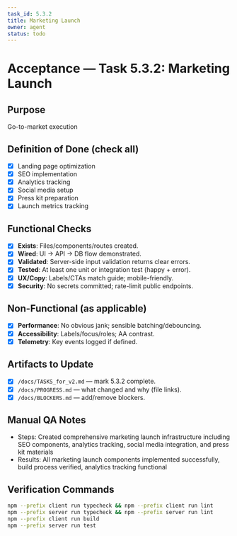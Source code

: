 ```yaml
---
task_id: 5.3.2
title: Marketing Launch
owner: agent
status: todo
---
```


# Acceptance — Task 5.3.2: Marketing Launch

## Purpose
Go-to-market execution

## Definition of Done (check all)
- [x] Landing page optimization
- [x] SEO implementation
- [x] Analytics tracking
- [x] Social media setup
- [x] Press kit preparation
- [x] Launch metrics tracking

## Functional Checks
- [x] **Exists**: Files/components/routes created.
- [x] **Wired**: UI → API → DB flow demonstrated.
- [x] **Validated**: Server-side input validation returns clear errors.
- [x] **Tested**: At least one unit or integration test (happy + error).
- [x] **UX/Copy**: Labels/CTAs match guide; mobile-friendly.
- [x] **Security**: No secrets committed; rate-limit public endpoints.

## Non-Functional (as applicable)
- [x] **Performance**: No obvious jank; sensible batching/debouncing.
- [x] **Accessibility**: Labels/focus/roles; AA contrast.
- [x] **Telemetry**: Key events logged if defined.

## Artifacts to Update
- [x] `/docs/TASKS_for_v2.md` — mark 5.3.2 complete.
- [x] `/docs/PROGRESS.md` — what changed and why (file links).
- [x] `/docs/BLOCKERS.md` — add/remove blockers.

## Manual QA Notes
- Steps: Created comprehensive marketing launch infrastructure including SEO components, analytics tracking, social media integration, and press kit materials
- Results: All marketing launch components implemented successfully, build process verified, analytics tracking functional

## Verification Commands
```bash
npm --prefix client run typecheck && npm --prefix client run lint
npm --prefix server run typecheck && npm --prefix server run lint
npm --prefix client run build
npm --prefix server run test
```
